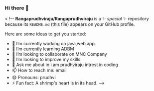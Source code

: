 ### Hi there 👋

< !--
**Rangaprudhviraju/Rangaprudhviraju** is a ✨ _special_ ✨ repository because its `README.md` (this file) appears on your GitHub profile.

Here are some ideas to get you started:

- 🔭 I’m currently working on java,web app.
- 🌱 I’m currently learning ADBM
- 👯 I’m looking to collaborate on MNC Company
- 🤔 I’m looking to improve my skills
- 💬 Ask me about in i am prudhviraju intrest in coding
- 📫 How to reach me: email
- 😄 Pronouns: prudhvi
- ⚡ Fun fact: A shrimp's heart is in its head.
-->
